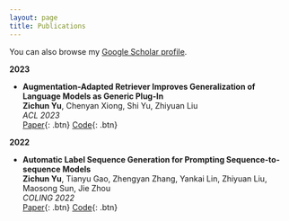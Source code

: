 ```yaml
---
layout: page
title: Publications
---
```


You can also browse my <a href="https://scholar.google.co.jp/citations?view_op=list_works&hl=zh-CN&user=wWkTkocAAAAJ&gmla=AP6z3ObzCeJyQwaNZ5vQxgP_eyY-W58YVIWaket86URXI2uAHaG_Tm0rpc9K7DWWqhNnBpA5aC1JPjWxbUVR4JX0B5NfIpnW89ca6W1320acyqDCtkk" target="_blank">Google Scholar profile</a>.
<br />

**2023**

- **Augmentation-Adapted Retriever Improves Generalization of Language Models as Generic Plug-In**  
  **Zichun Yu**, Chenyan Xiong, Shi Yu, Zhiyuan Liu  
  _ACL 2023_  
  [Paper](https://arxiv.org/pdf/2305.17331.pdf){: .btn}
  [Code](https://github.com/OpenMatch/Augmentation-Adapted-Retriever){: .btn}

**2022**

- **Automatic Label Sequence Generation for Prompting Sequence-to-sequence Models**  
  **Zichun Yu**, Tianyu Gao, Zhengyan Zhang, Yankai Lin, Zhiyuan Liu, Maosong Sun, Jie Zhou  
  _COLING 2022_  
  [Paper](https://arxiv.org/pdf/2209.09401.pdf){: .btn}
  [Code](https://github.com/thunlp/Seq2Seq-Prompt){: .btn}

<!--
**Non-refereed project reports:**

note 2 spaces

<br />  -->
